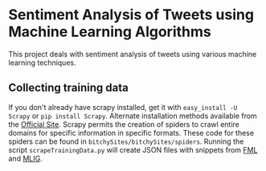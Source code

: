 # Sentiment Analysis of Tweets using Machine Learning Algorithms
This project deals with sentiment analysis of tweets using various machine learning techniques.

## Collecting training data
If you don't already have scrapy installed, get it with `easy_install -U Scrapy` or `pip install Scrapy`. Alternate installation methods available from the [Official Site](scrapy.org/download).
Scrapy permits the creation of spiders to crawl entire domains for specific information in specific formats. These code for these spiders can be found in `bitchySites/bitchySites/spiders`. 
Running the script `scrapeTrainingData.py` will create JSON files with snippets from [FML](fmylife.com) and [MLIG](mylifeisg.com).
